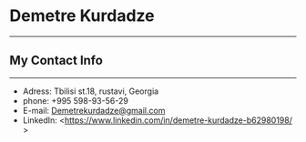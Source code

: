 # Demetre Kurdadze

---

## My Contact Info

---

- Adress: Tbilisi st.18, rustavi, Georgia
- phone: +995 598-93-56-29
- E-mail: Demetrekurdadze@gmail.com
- LinkedIn: <https://www.linkedin.com/in/demetre-kurdadze-b62980198/ >
